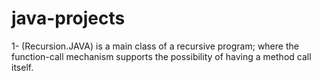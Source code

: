 # java-projects
1- (Recursion.JAVA) is a main class of a recursive program; where the function-call mechanism supports the possibility of having a method call itself.
